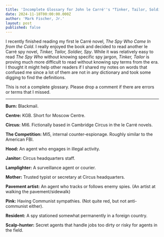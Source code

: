 ```yaml
---
title: 'Incomplete Glossary for John le Carré''s "Tinker, Tailor, Soldier, Spy"'
date: 2024-11-18T00:00:00.000Z
author: 'Mark Fischer, Jr.'
layout: post
published: false
---
```


I recently finished reading my first le Carré novel, *The Spy Who Came In from the Cold*. I really enjoyed the book and decided to read another le Carré spy novel, *Tinker, Tailor, Soldier, Spy*. While it was relatively easy to read *The Spy Who* without knowing specific spy jargon, *Tinker, Tailor* is proving much more difficult to read without knowing spy terms from the era. I thought it might help other readers if I shared my notes on words that confused me since a lot of them are not in any dictionary and took some digging to find the definitions.

This is not a complete glossary. Please drop a comment if there are errors or terms that I missed.

***

**Burn:** Blackmail.

**Centre:** KGB. Short for Moscow Centre.

**Circus:** MI6. Fictionally based in Cambridge Circus in the le Carré novels.

**The Competition:** MI5, internal counter-espionage. Roughly similar to the American FBI.

**Hood:** An agent who engages in illegal activity.

**Janitor:** Circus headquarters staff.

**Lamplighter:** A surveillance agent or courier.

**Mother:** Trusted typist or secretary at Circus headquarters.

**Pavement artist:** An agent who tracks or follows enemy spies. (An artist at walking the pavement/sidewalk)

**Pink:** Having Communist sympathies. (Not quite red, but not anti-communist either).

**Resident:** A spy stationed somewhat permanently in a foreign country.

**Scalp-hunter:** Secret agents that handle jobs too dirty or risky for agents in the field.
